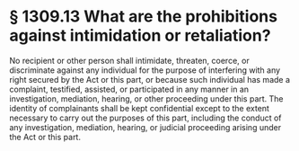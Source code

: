 # § 1309.13   What are the prohibitions against intimidation or retaliation?

No recipient or other person shall intimidate, threaten, coerce, or discriminate against any individual for the purpose of interfering with any right secured by the Act or this part, or because such individual has made a complaint, testified, assisted, or participated in any manner in an investigation, mediation, hearing, or other proceeding under this part. The identity of complainants shall be kept confidential except to the extent necessary to carry out the purposes of this part, including the conduct of any investigation, mediation, hearing, or judicial proceeding arising under the Act or this part. 




